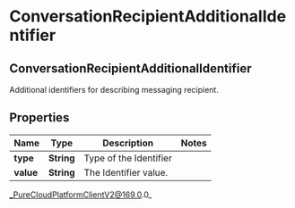 # ConversationRecipientAdditionalIdentifier

## ConversationRecipientAdditionalIdentifier
Additional identifiers for describing messaging recipient.

## Properties

|Name | Type | Description | Notes|
|------------ | ------------- | ------------- | -------------|
| **type** | **String** | Type of the Identifier | |
| **value** | **String** | The Identifier value. | |



_PureCloudPlatformClientV2@169.0.0_
